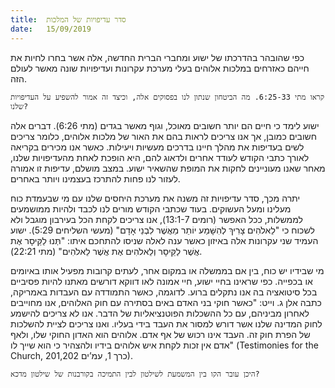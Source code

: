 ```yaml
---
title:  סדר עדיפויות של המלכות
date:   15/09/2019
---
```


כפי שהובהר בהדרכתו של ישוע ומחברי הברית החדשה, אלה אשר בחרו לחיות את חייהם כאזרחים במלכות אלוהים בעלי מערכת עקרונות ועדיפויות שונה מאשר לעולם הזה.

`קראו מתי 6:25-33. מה הביטחון שנתון לנו בפסוקים אלה, וכיצד זה אמור להשפיע על העדיפויות שלנו?`

ישוע לימד כי חיים הם יותר חשובים מאוכל, וגוף מאשר בגדים (מתי 6:26). דברים אלה חשובים כמובן, אך אנו צריכים לראות בהם את האור של מלכות אלוהים, כלומר צריכים לשים בעדיפות את מהלך חיינו בדרכים מעשיות ויעילות. כאשר אנו מכירים בקריאה לאורך כתבי הקודש לעודד אחרים ולדאוג להם, היא הופכת לאחת מהעדיפויות שלנו, מאחר שאנו מעוניינים לחקות את המופת שהשאיר ישוע. במצב מושלם, עדיפות זו אמורה לעזור לנו פחות להתרכז בעצמינו ויותר באחרים. 

יתרה מכך, סדר עדיפויות זה משנה את מערכת היחסים שלנו עם מי שבעמדת כוח מעלינו ומעל העשוקים. בעוד שכתבי הקודש מורים לנו  לכבד ולהיות ממושמעים לממשלות, ככל האפשר (רומים 13:1-7), אנו צריכים לקחת הכל בעירבון מוגבל ולא לשכוח כי "לֵאלֹהִים צָרִיךְ לְהִשָּׁמַע יוֹתֵר מֵאֲשֶׁר לִבְנֵי אָדָם" (מעשי השליחים 5:29). ישוע העמיד שני עקרונות אלה באיזון כאשר ענה לאלה שניסו להתחכם איתו: "תְּנוּ לַקֵּיסָר אֶת אֲשֶׁר לַקֵּיסָר וְלֵאלֹהִים אֶת אֲשֶׁר לֵאלֹהִים" (מתי 22:21). 

מי שבידיו יש כוח, בין אם בממשלה או במקום אחר, לעתים קרובות מפעיל אותו באיומים או בכפייה. כפי שראינו בחיי ישוע, חיי אמונה לאו דווקא דורשים מאתנו להיות פסיביים בכל סיטואציה בה אנו נתקלים ברוע. לדוגמה, כאשר התמודדה עם העבדות באמריקה, כתבה אלן ג. וייט: "כאשר חוקי בני האדם באים בסתירה עם חוק האלוהים, אנו מחוייבים לאחרון מביניהם, עם כל ההשכלות הפוטנציאליות של הדבר. אנו לא צריכים להישמע לחוק המדינה שלנו אשר דורש למסור את העבד בידי בעליו. ואנו צריכים לציית להשלכות של הפרת חוק זה. העבד אינו רכוש של אף אדם. אלוהים הוא האדון החוקי שלו, ולאף אדם אין זכות לקחת איש אלוהים בידיו ולהצהיר כי הוא שייך לו" (Testimonies for the Church, כרך 1, עמ’ים 201,202).

`היכן עובר הקו בין המשמעת לשילטון לבין התמיכה בקורבנות של שילטון מדכא?`